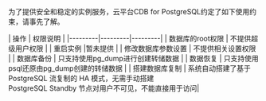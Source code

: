 为了提供安全和稳定的实例服务，云平台CDB for PostgreSQL约定了如下使用约束，请事先了解。

| 操作 | 权限说明 |
|---------|---------|---------|
| 数据库的root权限 | 不提供超级用户权限 | 
| 重启实例 |暂未提供 | 
| 修改数据库参数设置 | 不提供相关设置权限 | 
| 数据库备份 | 只支持使用pg_dump进行创建转储数据 | 
| 数据恢复 | 只支持使用psql还原由pg_dump创建的转储数据 | 
| 搭建数据库复制 | 系统自动搭建了基于 PostgreSQL 流复制的 HA 模式，无需手动搭建<br>PostgreSQL Standby 节点对用户不可见，不能直接用于访问| 



